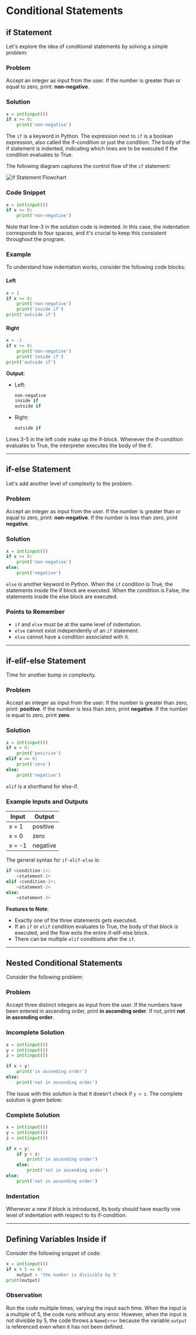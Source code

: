 # Conditional Statements

## if Statement

Let's explore the idea of conditional statements by solving a simple problem:

### Problem

Accept an integer as input from the user. If the number is greater than or equal to zero, print: **non-negative**.

### Solution

```python
x = int(input())
if x >= 0:
    print('non-negative')
```

The `if` is a keyword in Python. The expression next to `if` is a boolean expression, also called the if-condition or just the condition. The body of the if statement is indented, indicating which lines are to be executed if the condition evaluates to True.

The following diagram captures the control flow of the `if` statement:

![if Statement Flowchart](link_to_if_flowchart)

### Code Snippet

```python
x = int(input())
if x >= 0:
    print('non-negative')
```

Note that line-3 in the solution code is indented. In this case, the indentation corresponds to four spaces, and it's crucial to keep this consistent throughout the program.

### Example

To understand how indentation works, consider the following code blocks:

#### Left

```python
x = 1
if x >= 0:
    print('non-negative')
    print('inside if')
print('outside if')
```

#### Right

```python
x = -1
if x >= 0:
    print('non-negative')
    print('inside if')
print('outside if')
```

**Output**:

- Left:

  ```python
  non-negative
  inside if
  outside if
  ```

- Right:
  ```python
  outside if
  ```

Lines 3-5 in the left code make up the if-block. Whenever the if-condition evaluates to True, the interpreter executes the body of the if.

---

## if-else Statement

Let's add another level of complexity to the problem.

### Problem

Accept an integer as input from the user. If the number is greater than or equal to zero, print: **non-negative**. If the number is less than zero, print **negative**.

### Solution

```python
x = int(input())
if x >= 0:
    print('non-negative')
else:
    print('negative')
```

`else` is another keyword in Python. When the `if` condition is True, the statements inside the if block are executed. When the condition is False, the statements inside the else block are executed.

### Points to Remember

- `if` and `else` must be at the same level of indentation.
- `else` cannot exist independently of an `if` statement.
- `else` cannot have a condition associated with it.

---

## if-elif-else Statement

Time for another bump in complexity.

### Problem

Accept an integer as input from the user. If the number is greater than zero, print: **positive**. If the number is less than zero, print **negative**. If the number is equal to zero, print **zero**.

### Solution

```python
x = int(input())
if x > 0:
    print('positive')
elif x == 0:
    print('zero')
else:
    print('negative')
```

`elif` is a shorthand for else-if.

### Example Inputs and Outputs

| Input  | Output   |
| ------ | -------- |
| x = 1  | positive |
| x = 0  | zero     |
| x = -1 | negative |

The general syntax for `if-elif-else` is:

```python
if <condition-1>:
    <statement-1>
elif <condition-2>:
    <statement-2>
else:
    <statement-3>
```

**Features to Note**:

- Exactly one of the three statements gets executed.
- If an `if` or `elif` condition evaluates to True, the body of that block is executed, and the flow exits the entire if-elif-else block.
- There can be multiple `elif` conditions after the `if`.

---

## Nested Conditional Statements

Consider the following problem:

### Problem

Accept three distinct integers as input from the user. If the numbers have been entered in ascending order, print **in ascending order**. If not, print **not in ascending order**.

### Incomplete Solution

```python
x = int(input())
y = int(input())
z = int(input())

if x < y:
    print('in ascending order')
else:
    print('not in ascending order')
```

The issue with this solution is that it doesn't check if `y < z`. The complete solution is given below:

### Complete Solution

```python
x = int(input())
y = int(input())
z = int(input())

if x < y:
    if y < z:
        print('in ascending order')
    else:
        print('not in ascending order')
else:
    print('not in ascending order')
```

### Indentation

Whenever a new if block is introduced, its body should have exactly one level of indentation with respect to its if-condition.

---

## Defining Variables Inside if

Consider the following snippet of code:

```python
x = int(input())
if x % 5 == 0:
    output = 'the number is divisible by 5'
print(output)
```

### Observation

Run the code multiple times, varying the input each time. When the input is a multiple of 5, the code runs without any error. However, when the input is not divisible by 5, the code throws a `NameError` because the variable `output` is referenced even when it has not been defined.
